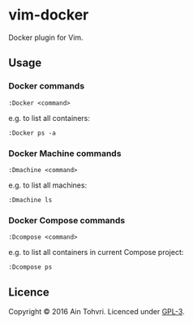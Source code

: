 # vim-docker

Docker plugin for Vim.

## Usage

### Docker commands

    :Docker <command>

e.g. to list all containers:

    :Docker ps -a

### Docker Machine commands

    :Dmachine <command>

e.g. to list all machines:

    :Dmachine ls


### Docker Compose commands

    :Dcompose <command>

e.g. to list all containers in current Compose project:

    :Dcompose ps

## Licence

Copyright © 2016 Ain Tohvri. Licenced under [GPL-3](https://raw.githubusercontent.com/ain/vim-docker/master/LICENSE).
